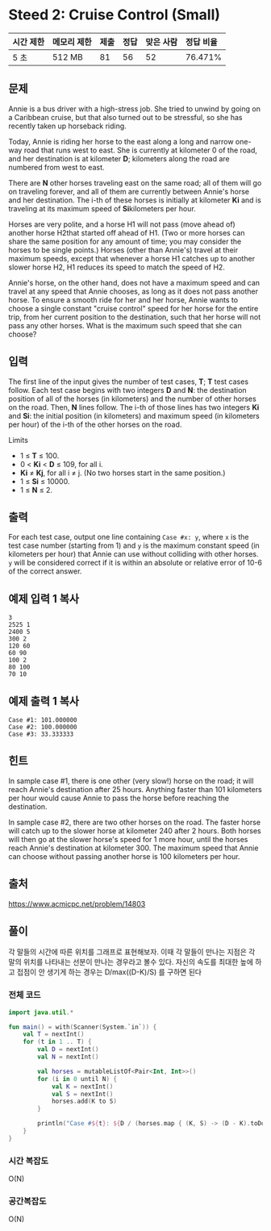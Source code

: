 # Steed 2: Cruise Control (Small)

| 시간 제한 | 메모리 제한 | 제출 | 정답 | 맞은 사람 | 정답 비율 |
| :-------- | :---------- | :--- | :--- | :-------- | :-------- |
| 5 초      | 512 MB      | 81   | 56   | 52        | 76.471%   |

## 문제

Annie is a bus driver with a high-stress job. She tried to unwind by going on a Caribbean cruise, but that also turned out to be stressful, so she has recently taken up horseback riding.

Today, Annie is riding her horse to the east along a long and narrow one-way road that runs west to east. She is currently at kilometer 0 of the road, and her destination is at kilometer **D**; kilometers along the road are numbered from west to east.

There are **N** other horses traveling east on the same road; all of them will go on traveling forever, and all of them are currently between Annie's horse and her destination. The i-th of these horses is initially at kilometer **Ki** and is traveling at its maximum speed of **Si**kilometers per hour.

Horses are very polite, and a horse H1 will not pass (move ahead of) another horse H2that started off ahead of H1. (Two or more horses can share the same position for any amount of time; you may consider the horses to be single points.) Horses (other than Annie's) travel at their maximum speeds, except that whenever a horse H1 catches up to another slower horse H2, H1 reduces its speed to match the speed of H2.

Annie's horse, on the other hand, does not have a maximum speed and can travel at any speed that Annie chooses, as long as it does not pass another horse. To ensure a smooth ride for her and her horse, Annie wants to choose a single constant "cruise control" speed for her horse for the entire trip, from her current position to the destination, such that her horse will not pass any other horses. What is the maximum such speed that she can choose?

## 입력

The first line of the input gives the number of test cases, **T**; **T** test cases follow. Each test case begins with two integers **D** and **N**: the destination position of all of the horses (in kilometers) and the number of other horses on the road. Then, **N** lines follow. The i-th of those lines has two integers **Ki** and **Si**: the initial position (in kilometers) and maximum speed (in kilometers per hour) of the i-th of the other horses on the road.

Limits

- 1 ≤ **T** ≤ 100.
- 0 < **Ki** < **D** ≤ 109, for all i.
- **Ki** ≠ **Kj**, for all i ≠ j. (No two horses start in the same position.)
- 1 ≤ **Si** ≤ 10000.
- 1 ≤ **N** ≤ 2.

## 출력

For each test case, output one line containing `Case #x: y`, where `x` is the test case number (starting from 1) and `y` is the maximum constant speed (in kilometers per hour) that Annie can use without colliding with other horses. `y` will be considered correct if it is within an absolute or relative error of 10-6 of the correct answer.

## 예제 입력 1 복사

```
3
2525 1
2400 5
300 2
120 60
60 90
100 2
80 100
70 10
```

## 예제 출력 1 복사

```
Case #1: 101.000000
Case #2: 100.000000
Case #3: 33.333333
```

## 힌트

In sample case #1, there is one other (very slow!) horse on the road; it will reach Annie's destination after 25 hours. Anything faster than 101 kilometers per hour would cause Annie to pass the horse before reaching the destination.

In sample case #2, there are two other horses on the road. The faster horse will catch up to the slower horse at kilometer 240 after 2 hours. Both horses will then go at the slower horse's speed for 1 more hour, until the horses reach Annie's destination at kilometer 300. The maximum speed that Annie can choose without passing another horse is 100 kilometers per hour.

## 출처

https://www.acmicpc.net/problem/14803



## 풀이

각 말들의 시간에 따른 위치를 그래프로 표현해보자. 이때 각 말들이 만나는 지점은 각 말의 위치를 나타내는 선분이 만나는 경우라고 볼수 있다. 자신의 속도를 최대한 높에 하고 접점이 안 생기게 하는 경우는 D/max((D-K)/S) 를 구하면 된다



### 전체 코드

```kotlin
import java.util.*

fun main() = with(Scanner(System.`in`)) {
    val T = nextInt()
    for (t in 1 .. T) {
        val D = nextInt()
        val N = nextInt()

        val horses = mutableListOf<Pair<Int, Int>>()
        for (i in 0 until N) {
            val K = nextInt()
            val S = nextInt()
            horses.add(K to S)
        }

        println("Case #${t}: ${D / (horses.map { (K, S) -> (D - K).toDouble() / S }.maxOrNull() ?: 1.0)}")
    }
}
```



### 시간 복잡도

O(N)

### 공간복잡도

O(N)
